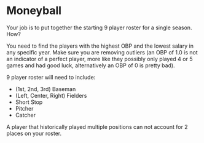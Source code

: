 # Moneyball

Your job is to put together the starting 9 player roster for a single season. How?

You need to find the players with the highest OBP and the lowest salary in any specific year.
Make sure you are removing outliers (an OBP of 1.0 is not an indicator of a perfect player, more like they possibly only played 4 or 5 games and had good luck, alternatively an OBP of 0 is pretty bad). 

9 player roster will need to include:

- (1st, 2nd, 3rd) Baseman
- (Left, Center, Right) Fielders
- Short Stop
- Pitcher
- Catcher

A player that historically played multiple positions can not account for 2 places on your roster.
